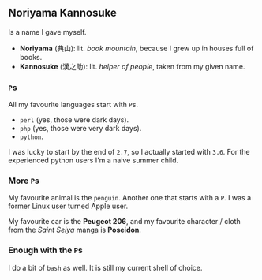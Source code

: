 ## Noriyama Kannosuke
Is a name I gave myself.

- **Noriyama** (典山): lit. _book mountain_, because I grew up in houses full of books.
- **Kannosuke** (漢之助): lit. _helper of people_, taken from my given name.

### ```P```s
All my favourite languages start with ```P```s.
- ```perl``` (yes, those were dark days).
- ```php``` (yes, those were very dark days).
- ```python```.

I was lucky to start by the end of ```2.7```, so I actually started with ```3.6```.
For the experienced python users I'm a naive summer child.

### More ```P```s
My favourite animal is the ```penguin```. Another one that starts with a ```P```.
I was a former Linux user turned Apple user.

My favourite car is the **Peugeot 206**, and my favourite character / cloth from the
_Saint Seiya_ manga is **Poseidon**.

### Enough with the ```P```s
I do a bit of ```bash``` as well. It is still my current shell of choice.
